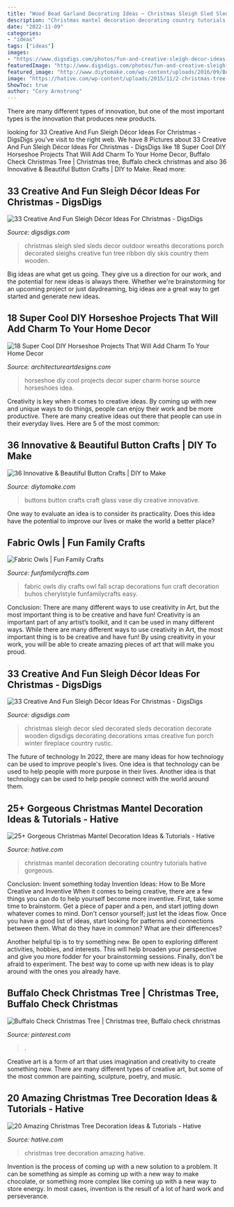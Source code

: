 ```yaml
---
title: "Wood Bead Garland Decorating Ideas ~ Christmas Sleigh Sled Sleds Decor Outdoor Wreaths Decorations Porch Decorated Sleighs Creative Fun Tree Ribbon Diy Skis Country Them Wooden"
description: "Christmas mantel decoration decorating country tutorials hative gorgeous"
date: "2022-11-09"
categories:
- "ideas"
tags: ["ideas"]
images:
- "https://www.digsdigs.com/photos/fun-and-creative-sleigh-decor-ideas-for-christmas-1.jpg"
featuredImage: "http://www.digsdigs.com/photos/fun-and-creative-sleigh-decor-ideas-for-christmas-3-554x831.jpg"
featured_image: "http://www.diytomake.com/wp-content/uploads/2016/09/Button-vase.jpg"
image: "https://hative.com/wp-content/uploads/2015/11/2-christmas-tree-decoration-ideas.jpg"
ShowToc: true
author: "Cory Armstrong"
---
```



There are many different types of innovation, but one of the most important types is the innovation that produces new products.

	

		
looking for 33 Creative And Fun Sleigh Décor Ideas For Christmas - DigsDigs you've visit to the right web. We have 8 Pictures about 33 Creative And Fun Sleigh Décor Ideas For Christmas - DigsDigs like 18 Super Cool DIY Horseshoe Projects That Will Add Charm To Your Home Decor, Buffalo Check Christmas Tree | Christmas tree, Buffalo check christmas and also 36 Innovative &amp; Beautiful Button Crafts | DIY to Make. Read more:
		
    
## 33 Creative And Fun Sleigh Décor Ideas For Christmas - DigsDigs

<img loading=lazy src="https://www.digsdigs.com/photos/fun-and-creative-sleigh-decor-ideas-for-christmas-1.jpg" onerror="this.onerror=null;this.src='https://tse4.mm.bing.net/th?id=OIP.KtzwXPPivil3mUPlb3TDpgHaKq&amp;pid=15.1';" alt="33 Creative And Fun Sleigh Décor Ideas For Christmas - DigsDigs">

_Source: digsdigs.com_

>christmas sleigh sled sleds decor outdoor wreaths decorations porch decorated sleighs creative fun tree ribbon diy skis country them wooden. 

	

Big ideas are what get us going. They give us a direction for our work, and the potential for new ideas is always there. Whether we're brainstorming for an upcoming project or just daydreaming, big ideas are a great way to get started and generate new ideas.

    
## 18 Super Cool DIY Horseshoe Projects That Will Add Charm To Your Home Decor

<img loading=lazy src="http://www.architectureartdesigns.com/wp-content/uploads/2016/08/9-11.jpg" onerror="this.onerror=null;this.src='https://tse2.mm.bing.net/th?id=OIP.uwU9Qpo90I8L-rtgR7z5WwHaNK&amp;pid=15.1';" alt="18 Super Cool DIY Horseshoe Projects That Will Add Charm To Your Home Decor">

_Source: architectureartdesigns.com_

>horseshoe diy cool projects decor super charm horse source horseshoes idea. 

	

Creativity is key when it comes to creative ideas. By coming up with new and unique ways to do things, people can enjoy their work and be more productive. There are many creative ideas out there that people can use in their everyday lives. Here are 5 of the most common: 

    
## 36 Innovative &amp; Beautiful Button Crafts | DIY To Make

<img loading=lazy src="http://www.diytomake.com/wp-content/uploads/2016/09/Button-vase.jpg" onerror="this.onerror=null;this.src='https://tse4.mm.bing.net/th?id=OIP.3li9SBhpc83cH5-E6vTNzQHaKk&amp;pid=15.1';" alt="36 Innovative &amp; Beautiful Button Crafts | DIY to Make">

_Source: diytomake.com_

>buttons button crafts craft glass vase diy creative innovative. 

	

One way to evaluate an idea is to consider its practicality. Does this idea have the potential to improve our lives or make the world a better place?

    
## Fabric Owls | Fun Family Crafts

<img loading=lazy src="https://funfamilycrafts.com/wp-content/uploads/2014/09/diy-fabric-owls-cherylstyle-H.jpg" onerror="this.onerror=null;this.src='https://tse2.mm.bing.net/th?id=OIP.4QId6fBiZ3HWjtf1TTa_LwHaE3&amp;pid=15.1';" alt="Fabric Owls | Fun Family Crafts">

_Source: funfamilycrafts.com_

>fabric owls diy crafts owl fall scrap decorations fun craft decoration buhos cherylstyle funfamilycrafts easy. 

	

Conclusion: There are many different ways to use creativity in Art, but the most important thing is to be creative and have fun!
Creativity is an important part of any artist’s toolkit, and it can be used in many different ways. While there are many different ways to use creativity in Art, the most important thing is to be creative and have fun! By using creativity in your work, you will be able to create amazing pieces of art that will make you proud.

    
## 33 Creative And Fun Sleigh Décor Ideas For Christmas - DigsDigs

<img loading=lazy src="http://www.digsdigs.com/photos/fun-and-creative-sleigh-decor-ideas-for-christmas-3-554x831.jpg" onerror="this.onerror=null;this.src='https://tse4.mm.bing.net/th?id=OIP.bYsREBxZfGU5clRn9VGGPwHaLH&amp;pid=15.1';" alt="33 Creative And Fun Sleigh Décor Ideas For Christmas - DigsDigs">

_Source: digsdigs.com_

>christmas sleigh decor sled decorated sleds decoration decorate wooden digsdigs decorating decorations xmas creative fun porch winter fireplace country rustic. 

	

The future of technology
In 2022, there are many ideas for how technology can be used to improve people's lives. One idea is that technology can be used to help people with more purpose in their lives. Another idea is that technology can be used to help people connect with the world around them.

    
## 25+ Gorgeous Christmas Mantel Decoration Ideas &amp; Tutorials - Hative

<img loading=lazy src="http://hative.com/wp-content/uploads/2015/12/christmas-mantel-decorating-ideas/8-christmas-mantel-decorating-ideas.jpg" onerror="this.onerror=null;this.src='https://tse4.mm.bing.net/th?id=OIP.ABfE-tW6k_TWDyoc6KJGJQHaHt&amp;pid=15.1';" alt="25+ Gorgeous Christmas Mantel Decoration Ideas &amp; Tutorials - Hative">

_Source: hative.com_

>christmas mantel decoration decorating country tutorials hative gorgeous. 

	

Conclusion: Invent something today
Invention Ideas: How to Be More Creative and Inventive
When it comes to being creative, there are a few things you can do to help yourself become more inventive. First, take some time to brainstorm. Get a piece of paper and a pen, and start jotting down whatever comes to mind. Don't censor yourself; just let the ideas flow. Once you have a good list of ideas, start looking for patterns and connections between them. What do they have in common? What are their differences?

Another helpful tip is to try something new. Be open to exploring different activities, hobbies, and interests. This will help broaden your perspective and give you more fodder for your brainstorming sessions. Finally, don't be afraid to experiment. The best way to come up with new ideas is to play around with the ones you already have.

    
## Buffalo Check Christmas Tree | Christmas Tree, Buffalo Check Christmas

<img loading=lazy src="https://i.pinimg.com/originals/99/9b/96/999b962f67ac716218c1d9075a3ffadb.jpg" onerror="this.onerror=null;this.src='https://tse4.mm.bing.net/th?id=OIP.zr1E7qfpYuRTPLck_9LQxQHaJ4&amp;pid=15.1';" alt="Buffalo Check Christmas Tree | Christmas tree, Buffalo check christmas">

_Source: pinterest.com_

>. 

	

Creative art is a form of art that uses imagination and creativity to create something new. There are many different types of creative art, but some of the most common are painting, sculpture, poetry, and music.

    
## 20 Amazing Christmas Tree Decoration Ideas &amp; Tutorials - Hative

<img loading=lazy src="https://hative.com/wp-content/uploads/2015/11/2-christmas-tree-decoration-ideas.jpg" onerror="this.onerror=null;this.src='https://tse4.mm.bing.net/th?id=OIP.ntQRFlV7ULBrYvdfz9HmXgHaJ6&amp;pid=15.1';" alt="20 Amazing Christmas Tree Decoration Ideas &amp; Tutorials - Hative">

_Source: hative.com_

>christmas tree decoration amazing hative. 

	

Invention is the process of coming up with a new solution to a problem. It can be something as simple as coming up with a new way to make chocolate, or something more complex like coming up with a new way to store energy. In most cases, invention is the result of a lot of hard work and perseverance.

